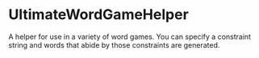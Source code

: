 # UltimateWordGameHelper
A helper for use in a variety of word games. You can specify a constraint string and words that abide by those constraints are generated.
